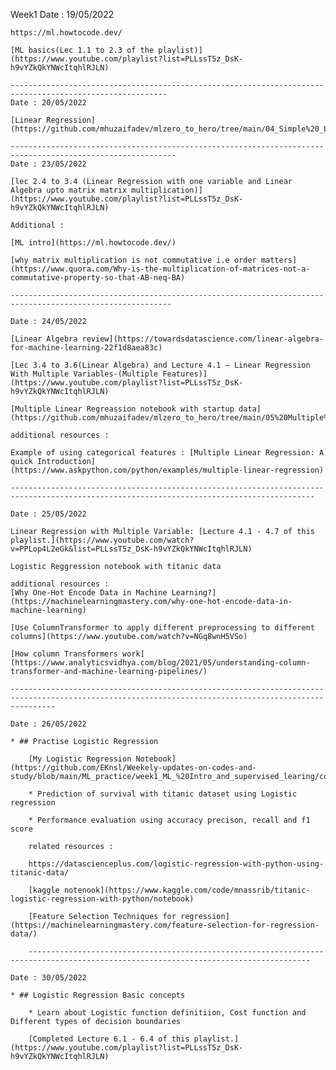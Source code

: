 Week1
    Date : 19/05/2022

    https://ml.howtocode.dev/

    [ML basics(Lec 1.1 to 2.3 of the playlist)](https://www.youtube.com/playlist?list=PLLssT5z_DsK-h9vYZkQkYNWcItqhlRJLN)

    ---------------------------------------------------------------------------------------------------------
    Date : 20/05/2022

    [Linear Regression](https://github.com/mhuzaifadev/mlzero_to_hero/tree/main/04_Simple%20_Linear_Regression)

    -----------------------------------------------------------------------------------------------------------
    Date : 23/05/2022

    [lec 2.4 to 3.4 (Linear Regression with one variable and Linear Algebra upto matrix matrix multiplication)](https://www.youtube.com/playlist?list=PLLssT5z_DsK-h9vYZkQkYNWcItqhlRJLN)

    Additional : 

    [ML intro](https://ml.howtocode.dev/)

    [why matrix multiplication is not commutative i.e order matters](https://www.quora.com/Why-is-the-multiplication-of-matrices-not-a-commutative-property-so-that-AB-neq-BA)

    ----------------------------------------------------------------------------------------------------------

    Date : 24/05/2022

    [Linear Algebra review](https://towardsdatascience.com/linear-algebra-for-machine-learning-22f1d8aea83c)

    [Lec 3.4 to 3.6(Linear Algebra) and Lecture 4.1 — Linear Regression With Multiple Variables-(Multiple Features)](https://www.youtube.com/playlist?list=PLLssT5z_DsK-h9vYZkQkYNWcItqhlRJLN)

    [Multiple Linear Regreassion notebook with startup data](https://github.com/mhuzaifadev/mlzero_to_hero/tree/main/05%20Multiple%20Linear%20Regression)

    additional resources : 

    Example of using categorical features : [Multiple Linear Regression: A quick Introduction](https://www.askpython.com/python/examples/multiple-linear-regression)

    ------------------------------------------------------------------------------------------------------------------------------------------

    Date : 25/05/2022

    Linear Regression with Multiple Variable: [Lecture 4.1 - 4.7 of this playlist.](https://www.youtube.com/watch?v=PPLop4L2eGk&list=PLLssT5z_DsK-h9vYZkQkYNWcItqhlRJLN)

    Logistic Reggression notebook with titanic data

    additional resources :
    [Why One-Hot Encode Data in Machine Learning?](https://machinelearningmastery.com/why-one-hot-encode-data-in-machine-learning)

    [Use ColumnTransformer to apply different preprocessing to different columns](https://www.youtube.com/watch?v=NGq8wnH5VSo)

    [How column Transformers work](https://www.analyticsvidhya.com/blog/2021/05/understanding-column-transformer-and-machine-learning-pipelines/)

    ------------------------------------------------------------------------------------------------------------------------------------------------------

    Date : 26/05/2022

    * ## Practise Logistic Regression

        [My Logistic Regression Notebook](https://github.com/EKnsl/Weekely-updates-on-codes-and-study/blob/main/ML_practice/week1_ML_%20Intro_and_supervised_learing/code/Logistic_Regression.ipynb)

        * Prediction of survival with titanic dataset using Logistic regression 

        * Performance evaluation using accuracy precison, recall and f1 score

        related resources : 

        https://datascienceplus.com/logistic-regression-with-python-using-titanic-data/

        [kaggle notenook](https://www.kaggle.com/code/mnassrib/titanic-logistic-regression-with-python/notebook)

        [Feature Selection Techniques for regression](https://machinelearningmastery.com/feature-selection-for-regression-data/)

        -------------------------------------------------------------------------------------------------------------------------------------

    Date : 30/05/2022

    * ## Logistic Regression Basic concepts

        * Learn about Logistic function definitiion, Cost function and Different types of decision boundaries

        [Completed Lecture 6.1 - 6.4 of this playlist.](https://www.youtube.com/playlist?list=PLLssT5z_DsK-h9vYZkQkYNWcItqhlRJLN)
